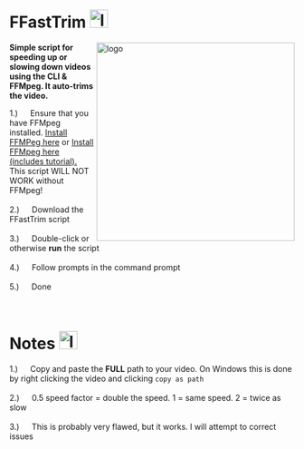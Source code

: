 <!-- About Section -->
 # FFastTrim  <img width="32" height="auto" src="https://github.com/minnieoo/FFastTrim/assets/137783738/791a6dd9-ca2a-4a18-80e2-f68d50910b86" alt="logo" />

<p>
 <img align="right" width="350" height="auto" src="https://github.com/minnieoo/FFastTrim/assets/137783738/d710f0d0-8495-4ea8-a1dd-6902ce68e70e" alt="logo" />

  <strong>Simple script for speeding up or slowing down videos using the CLI &amp; FFMpeg. It auto-trims the video.</strong>

 1.)  &emsp; Ensure that you have FFMpeg installed. <a href="https://www.ffmpeg.org/download.html">Install FFMPeg here</a> or <a href="https://www.geeksforgeeks.org/how-to-install-ffmpeg-on-windows/">Install FFMpeg here (includes tutorial).</a> This script WILL NOT WORK without FFMpeg! <br/><br/>
 2.)  &emsp; Download the FFastTrim script  <br/><br/> 
 3.)  &emsp; Double-click or otherwise <strong>run</strong> the script <br/><br/>
 4.)  &emsp; Follow prompts in the command prompt <br/><br/>
 5.)  &emsp; Done

</p>

<br/>

<!-- Note Section -->
 # Notes  <img width="32" height="auto" src="https://github.com/minnieoo/FFastTrim/assets/137783738/2c7406c5-87e5-47b0-8120-e5e68bb82b11" alt="logo" />
 1.)  &emsp; Copy and paste the <strong>FULL</strong> path to your video. On Windows this is done by right clicking the video and clicking `copy as path`<br/><br/>
 2.)  &emsp; 0.5 speed factor = double the speed. 1 = same speed. 2 = twice as slow <br/><br/> 
 3.)  &emsp; This is probably very flawed, but it works. I will attempt to correct issues <br/><br/> 
